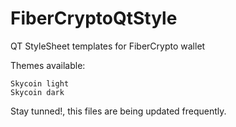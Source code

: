 # FiberCryptoQtStyle

QT StyleSheet templates for FiberCrypto wallet

Themes available:

    Skycoin light
    Skycoin dark

Stay tunned!, this files are being updated frequently.
